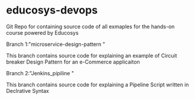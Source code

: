 # educosys-devops
Git Repo for containing source code of all exmaples for the hands-on course powered by Educosys

Branch 1:"microservice-design-pattern "

This branch contains  source code for explaining an example of Circuit breaker Design Pattern for an e-Commerce applicaiton

Branch 2:"Jenkins_pipiline "

This branch contains  source code for explaining a Pipeline Script written in Declrative Syntax

